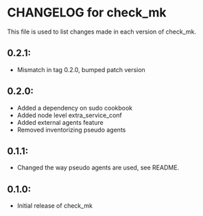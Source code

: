 # CHANGELOG for check_mk

This file is used to list changes made in each version of check_mk.

## 0.2.1:

  * Mismatch in tag 0.2.0, bumped patch version

## 0.2.0:
  
  * Added a dependency on sudo cookbook
  * Added node level extra_service_conf
  * Added external agents feature
  * Removed inventorizing pseudo agents

## 0.1.1:

* Changed the way pseudo agents are used, see README.

## 0.1.0:

* Initial release of check_mk
